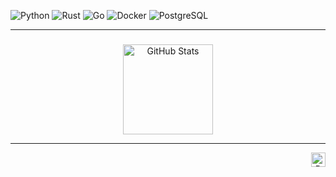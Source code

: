 ![Python](https://img.shields.io/badge/-Python-3776AB?style=flat-square&logo=Python&logoColor=white)
![Rust](https://img.shields.io/badge/-Rust-black?style=flat-square&logo=rust)
![Go](https://img.shields.io/badge/-Go-00ADD8?style=flat-square&logo=go&logoColor=white)
![Docker](https://img.shields.io/badge/-Docker-2496ED?style=flat-square&logo=docker&logoColor=white)
![PostgreSQL](https://img.shields.io/badge/-PostgreSQL-4169E1?style=flat-square&logo=postgresql&logoColor=white)

---

###
<p align="center">
  <img height="144" src="https://github-readme-stats.vercel.app/api?username=Nkipohcs&show_icons=true&theme=apprentice&hide=contribs,prs" alt="GitHub Stats"/>
</p>

---
<p align="right">
  <img height="23" src="https://komarev.com/ghpvc/?username=Nkipohcs&color=blue" alt="Profile views"/>
</p>
